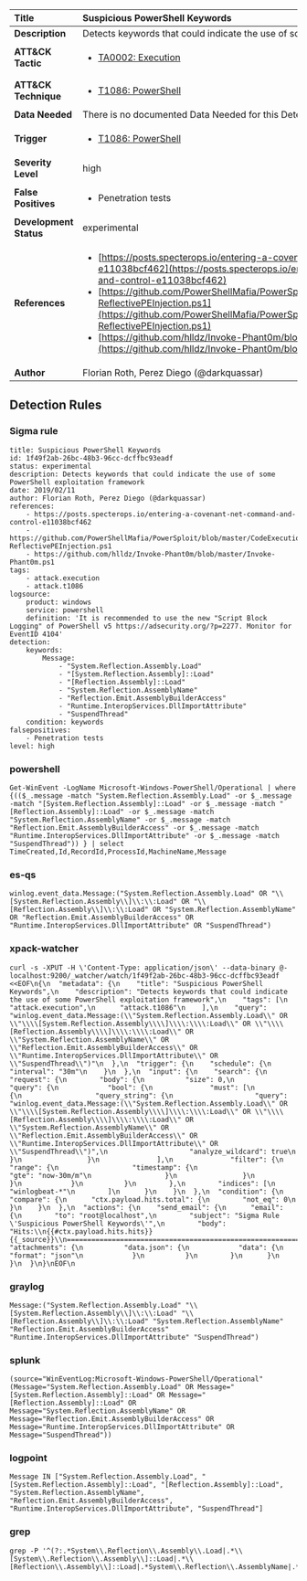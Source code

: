 | Title                    | Suspicious PowerShell Keywords       |
|:-------------------------|:------------------|
| **Description**          | Detects keywords that could indicate the use of some PowerShell exploitation framework |
| **ATT&amp;CK Tactic**    |  <ul><li>[TA0002: Execution](https://attack.mitre.org/tactics/TA0002)</li></ul>  |
| **ATT&amp;CK Technique** | <ul><li>[T1086: PowerShell](https://attack.mitre.org/techniques/T1086)</li></ul>  |
| **Data Needed**          |  There is no documented Data Needed for this Detection Rule yet  |
| **Trigger**              | <ul><li>[T1086: PowerShell](../Triggers/T1086.md)</li></ul>  |
| **Severity Level**       | high |
| **False Positives**      | <ul><li>Penetration tests</li></ul>  |
| **Development Status**   | experimental |
| **References**           | <ul><li>[https://posts.specterops.io/entering-a-covenant-net-command-and-control-e11038bcf462](https://posts.specterops.io/entering-a-covenant-net-command-and-control-e11038bcf462)</li><li>[https://github.com/PowerShellMafia/PowerSploit/blob/master/CodeExecution/Invoke-ReflectivePEInjection.ps1](https://github.com/PowerShellMafia/PowerSploit/blob/master/CodeExecution/Invoke-ReflectivePEInjection.ps1)</li><li>[https://github.com/hlldz/Invoke-Phant0m/blob/master/Invoke-Phant0m.ps1](https://github.com/hlldz/Invoke-Phant0m/blob/master/Invoke-Phant0m.ps1)</li></ul>  |
| **Author**               | Florian Roth, Perez Diego (@darkquassar) |


## Detection Rules

### Sigma rule

```
title: Suspicious PowerShell Keywords
id: 1f49f2ab-26bc-48b3-96cc-dcffbc93eadf
status: experimental
description: Detects keywords that could indicate the use of some PowerShell exploitation framework
date: 2019/02/11
author: Florian Roth, Perez Diego (@darkquassar)
references:
    - https://posts.specterops.io/entering-a-covenant-net-command-and-control-e11038bcf462
    - https://github.com/PowerShellMafia/PowerSploit/blob/master/CodeExecution/Invoke-ReflectivePEInjection.ps1
    - https://github.com/hlldz/Invoke-Phant0m/blob/master/Invoke-Phant0m.ps1
tags:
    - attack.execution
    - attack.t1086
logsource:
    product: windows
    service: powershell
    definition: 'It is recommended to use the new "Script Block Logging" of PowerShell v5 https://adsecurity.org/?p=2277. Monitor for EventID 4104'
detection:
    keywords:
        Message:
            - "System.Reflection.Assembly.Load"
            - "[System.Reflection.Assembly]::Load"
            - "[Reflection.Assembly]::Load"
            - "System.Reflection.AssemblyName"
            - "Reflection.Emit.AssemblyBuilderAccess"
            - "Runtime.InteropServices.DllImportAttribute"
            - "SuspendThread"
    condition: keywords
falsepositives:
    - Penetration tests
level: high

```





### powershell
    
```
Get-WinEvent -LogName Microsoft-Windows-PowerShell/Operational | where {(($_.message -match "System.Reflection.Assembly.Load" -or $_.message -match "[System.Reflection.Assembly]::Load" -or $_.message -match "[Reflection.Assembly]::Load" -or $_.message -match "System.Reflection.AssemblyName" -or $_.message -match "Reflection.Emit.AssemblyBuilderAccess" -or $_.message -match "Runtime.InteropServices.DllImportAttribute" -or $_.message -match "SuspendThread")) } | select TimeCreated,Id,RecordId,ProcessId,MachineName,Message
```


### es-qs
    
```
winlog.event_data.Message:("System.Reflection.Assembly.Load" OR "\\[System.Reflection.Assembly\\]\\:\\:Load" OR "\\[Reflection.Assembly\\]\\:\\:Load" OR "System.Reflection.AssemblyName" OR "Reflection.Emit.AssemblyBuilderAccess" OR "Runtime.InteropServices.DllImportAttribute" OR "SuspendThread")
```


### xpack-watcher
    
```
curl -s -XPUT -H \'Content-Type: application/json\' --data-binary @- localhost:9200/_watcher/watch/1f49f2ab-26bc-48b3-96cc-dcffbc93eadf <<EOF\n{\n  "metadata": {\n    "title": "Suspicious PowerShell Keywords",\n    "description": "Detects keywords that could indicate the use of some PowerShell exploitation framework",\n    "tags": [\n      "attack.execution",\n      "attack.t1086"\n    ],\n    "query": "winlog.event_data.Message:(\\"System.Reflection.Assembly.Load\\" OR \\"\\\\[System.Reflection.Assembly\\\\]\\\\:\\\\:Load\\" OR \\"\\\\[Reflection.Assembly\\\\]\\\\:\\\\:Load\\" OR \\"System.Reflection.AssemblyName\\" OR \\"Reflection.Emit.AssemblyBuilderAccess\\" OR \\"Runtime.InteropServices.DllImportAttribute\\" OR \\"SuspendThread\\")"\n  },\n  "trigger": {\n    "schedule": {\n      "interval": "30m"\n    }\n  },\n  "input": {\n    "search": {\n      "request": {\n        "body": {\n          "size": 0,\n          "query": {\n            "bool": {\n              "must": [\n                {\n                  "query_string": {\n                    "query": "winlog.event_data.Message:(\\"System.Reflection.Assembly.Load\\" OR \\"\\\\[System.Reflection.Assembly\\\\]\\\\:\\\\:Load\\" OR \\"\\\\[Reflection.Assembly\\\\]\\\\:\\\\:Load\\" OR \\"System.Reflection.AssemblyName\\" OR \\"Reflection.Emit.AssemblyBuilderAccess\\" OR \\"Runtime.InteropServices.DllImportAttribute\\" OR \\"SuspendThread\\")",\n                    "analyze_wildcard": true\n                  }\n                }\n              ],\n              "filter": {\n                "range": {\n                  "timestamp": {\n                    "gte": "now-30m/m"\n                  }\n                }\n              }\n            }\n          }\n        },\n        "indices": [\n          "winlogbeat-*"\n        ]\n      }\n    }\n  },\n  "condition": {\n    "compare": {\n      "ctx.payload.hits.total": {\n        "not_eq": 0\n      }\n    }\n  },\n  "actions": {\n    "send_email": {\n      "email": {\n        "to": "root@localhost",\n        "subject": "Sigma Rule \'Suspicious PowerShell Keywords\'",\n        "body": "Hits:\\n{{#ctx.payload.hits.hits}}{{_source}}\\n================================================================================\\n{{/ctx.payload.hits.hits}}",\n        "attachments": {\n          "data.json": {\n            "data": {\n              "format": "json"\n            }\n          }\n        }\n      }\n    }\n  }\n}\nEOF\n
```


### graylog
    
```
Message:("System.Reflection.Assembly.Load" "\\[System.Reflection.Assembly\\]\\:\\:Load" "\\[Reflection.Assembly\\]\\:\\:Load" "System.Reflection.AssemblyName" "Reflection.Emit.AssemblyBuilderAccess" "Runtime.InteropServices.DllImportAttribute" "SuspendThread")
```


### splunk
    
```
(source="WinEventLog:Microsoft-Windows-PowerShell/Operational" (Message="System.Reflection.Assembly.Load" OR Message="[System.Reflection.Assembly]::Load" OR Message="[Reflection.Assembly]::Load" OR Message="System.Reflection.AssemblyName" OR Message="Reflection.Emit.AssemblyBuilderAccess" OR Message="Runtime.InteropServices.DllImportAttribute" OR Message="SuspendThread"))
```


### logpoint
    
```
Message IN ["System.Reflection.Assembly.Load", "[System.Reflection.Assembly]::Load", "[Reflection.Assembly]::Load", "System.Reflection.AssemblyName", "Reflection.Emit.AssemblyBuilderAccess", "Runtime.InteropServices.DllImportAttribute", "SuspendThread"]
```


### grep
    
```
grep -P '^(?:.*System\\.Reflection\\.Assembly\\.Load|.*\\[System\\.Reflection\\.Assembly\\]::Load|.*\\[Reflection\\.Assembly\\]::Load|.*System\\.Reflection\\.AssemblyName|.*Reflection\\.Emit\\.AssemblyBuilderAccess|.*Runtime\\.InteropServices\\.DllImportAttribute|.*SuspendThread)'
```



